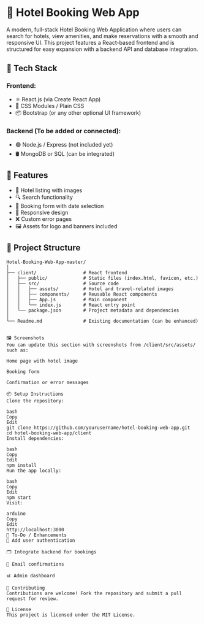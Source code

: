 # 🏨 Hotel Booking Web App

A modern, full-stack Hotel Booking Web Application where users can search for hotels, view amenities, and make reservations with a smooth and responsive UI. This project features a React-based frontend and is structured for easy expansion with a backend API and database integration.

## 🔧 Tech Stack

### Frontend:
- ⚛️ React.js (via Create React App)
- 🎨 CSS Modules / Plain CSS
- 📦 Bootstrap (or any other optional UI framework)

### Backend (To be added or connected):
- 🟢 Node.js / Express (not included yet)
- 🛢️ MongoDB or SQL (can be integrated)

## 🚀 Features

- 🏨 Hotel listing with images
- 🔍 Search functionality
- 📅 Booking form with date selection
- 📱 Responsive design
- ❌ Custom error pages
- 🖼️ Assets for logo and banners included

## 📂 Project Structure

```plaintext
Hotel-Booking-Web-App-master/
│
├── client/                 # React frontend
│   ├── public/             # Static files (index.html, favicon, etc.)
│   ├── src/                # Source code
│   │   ├── assets/         # Hotel and travel-related images
│   │   ├── components/     # Reusable React components
│   │   ├── App.js          # Main component
│   │   └── index.js        # React entry point
│   └── package.json        # Project metadata and dependencies
│
└── Readme.md               # Existing documentation (can be enhanced)


🖼️ Screenshots
You can update this section with screenshots from /client/src/assets/ such as:

Home page with hotel image

Booking form

Confirmation or error messages

📦 Setup Instructions
Clone the repository:

bash
Copy
Edit
git clone https://github.com/yourusername/hotel-booking-web-app.git
cd hotel-booking-web-app/client
Install dependencies:

bash
Copy
Edit
npm install
Run the app locally:

bash
Copy
Edit
npm start
Visit:

arduino
Copy
Edit
http://localhost:3000
🧱 To-Do / Enhancements
🔐 Add user authentication

🗂️ Integrate backend for bookings

📧 Email confirmations

📊 Admin dashboard

🤝 Contributing
Contributions are welcome! Fork the repository and submit a pull request for review.

📄 License
This project is licensed under the MIT License.



